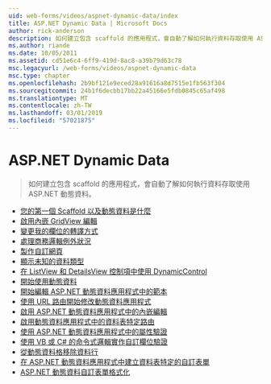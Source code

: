 ```yaml
---
uid: web-forms/videos/aspnet-dynamic-data/index
title: ASP.NET Dynamic Data | Microsoft Docs
author: rick-anderson
description: 如何建立包含 scaffold 的應用程式，會自動了解如何執行資料存取使用 ASP.NET 動態資料。
ms.author: riande
ms.date: 10/05/2011
ms.assetid: cd51e6c4-6ff9-419d-8ac8-a39b79d63c78
msc.legacyurl: /web-forms/videos/aspnet-dynamic-data
msc.type: chapter
ms.openlocfilehash: 2b9bf121e9eced28a91616a8d7515e1fb563f304
ms.sourcegitcommit: 24b1f6decbb17bb22a45166e5fdb0845c65af498
ms.translationtype: MT
ms.contentlocale: zh-TW
ms.lasthandoff: 03/01/2019
ms.locfileid: "57021875"
---
```

<a name="aspnet-dynamic-data"></a>ASP.NET Dynamic Data
====================
> 如何建立包含 scaffold 的應用程式，會自動了解如何執行資料存取使用 ASP.NET 動態資料。


- [您的第一個 Scaffold 以及動態資料是什麼](your-first-scaffold-and-what-is-dynamic-data.md)
- [啟用內嵌 GridView 編輯](how-do-i-enable-inline-gridview-editing.md)
- [變更我的欄位的轉譯方式](how-do-i-change-how-my-fields-render.md)
- [處理商務邏輯例外狀況](how-do-i-handle-business-logic-exceptions.md)
- [製作自訂網頁](how-do-i-make-custom-pages.md)
- [顯示未知的資料類型](how-do-i-display-unknown-datatypes.md)
- [在 ListView 和 DetailsView 控制項中使用 DynamicControl](how-do-i-use-a-dynamiccontrol-in-listview-and-detailsview-controls.md)
- [開始使用動態資料](getting-started-with-dynamic-data.md)
- [開始編輯 ASP.NET 動態資料應用程式中的範本](begin-editing-the-templates-in-aspnet-dynamic-data-applications.md)
- [使用 URL 路由開始修改動態資料應用程式](begin-modifying-dynamic-data-applications-with-url-routing.md)
- [啟用 ASP.NET 動態資料應用程式中的內嵌編輯](enable-in-line-editing-in-aspnet-dynamic-data-applications.md)
- [啟用動態資料應用程式中的資料表特定路由](how-to-enable-table-specific-routing-in-dynamic-data-applications.md)
- [使用 ASP.NET 動態資料應用程式中的屬性驗證](how-to-use-attribute-validation-in-aspnet-dynamic-data-applications.md)
- [使用 VB 或 C# 的命令式邏輯實作自訂欄位驗證](how-to-implement-custom-field-validation-with-imperative-logic-in-vb-or-c.md)
- [從動態資料格移除資料行](how-to-remove-columns-from-your-dynamicdata-data-grids.md)
- [在 ASP.NET 動態資料應用程式中建立資料表特定的自訂表單](how-to-create-table-specific-custom-forms-in-an-aspnet-dynamic-data-application.md)
- [ASP.NET 動態資料自訂表單格式化](aspnet-dynamic-data-custom-form-formatting.md)
